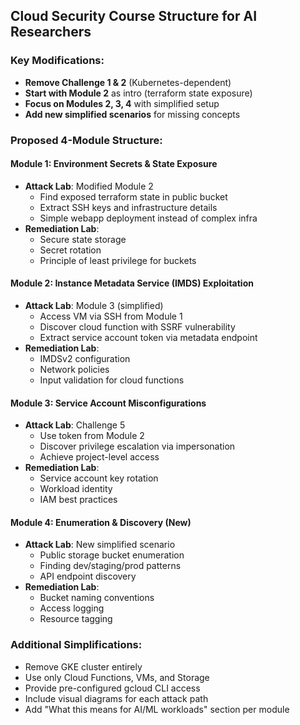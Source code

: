 ## Cloud Security Course Structure for AI Researchers

### Key Modifications:
- **Remove Challenge 1 & 2** (Kubernetes-dependent)
- **Start with Module 2** as intro (terraform state exposure)
- **Focus on Modules 2, 3, 4** with simplified setup
- **Add new simplified scenarios** for missing concepts

### Proposed 4-Module Structure:

#### **Module 1: Environment Secrets & State Exposure**
- **Attack Lab**: Modified Module 2
  - Find exposed terraform state in public bucket
  - Extract SSH keys and infrastructure details
  - Simple webapp deployment instead of complex infra
- **Remediation Lab**: 
  - Secure state storage
  - Secret rotation
  - Principle of least privilege for buckets

#### **Module 2: Instance Metadata Service (IMDS) Exploitation**
- **Attack Lab**: Module 3 (simplified)
  - Access VM via SSH from Module 1
  - Discover cloud function with SSRF vulnerability
  - Extract service account token via metadata endpoint
- **Remediation Lab**:
  - IMDSv2 configuration
  - Network policies
  - Input validation for cloud functions

#### **Module 3: Service Account Misconfigurations**
- **Attack Lab**: Challenge 5
  - Use token from Module 2
  - Discover privilege escalation via impersonation
  - Achieve project-level access
- **Remediation Lab**:
  - Service account key rotation
  - Workload identity
  - IAM best practices

#### **Module 4: Enumeration & Discovery** (New)
- **Attack Lab**: New simplified scenario
  - Public storage bucket enumeration
  - Finding dev/staging/prod patterns
  - API endpoint discovery
- **Remediation Lab**:
  - Bucket naming conventions
  - Access logging
  - Resource tagging

### Additional Simplifications:
- Remove GKE cluster entirely
- Use only Cloud Functions, VMs, and Storage
- Provide pre-configured gcloud CLI access
- Include visual diagrams for each attack path
- Add "What this means for AI/ML workloads" section per module